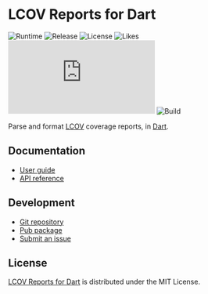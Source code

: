 # LCOV Reports for Dart
![Runtime](https://badgen.net/pub/sdk-version/lcov) ![Release](https://badgen.net/pub/v/lcov) ![License](https://badgen.net/pub/license/lcov) ![Likes](https://badgen.net/pub/likes/lcov) ![Coverage](https://badgen.net/coveralls/c/github/cedx/lcov.dart) ![Build](https://badgen.net/github/checks/cedx/lcov.dart/main)

Parse and format [LCOV](http://ltp.sourceforge.net/coverage/lcov.php) coverage reports, in [Dart](https://dart.dev).

## Documentation
- [User guide](https://cedx.github.io/lcov.dart)
- [API reference](https://pub.dev/documentation/lcov)

## Development
- [Git repository](https://github.com/cedx/lcov.dart)
- [Pub package](https://pub.dev/packages/lcov)
- [Submit an issue](https://github.com/cedx/lcov.dart/issues)

## License
[LCOV Reports for Dart](https://cedx.github.io/lcov.dart) is distributed under the MIT License.
